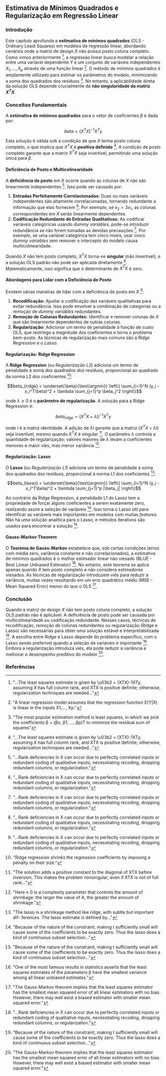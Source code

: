 ## Estimativa de Mínimos Quadrados e Regularização em Regressão Linear

### Introdução
Este capítulo aprofunda a **estimativa de mínimos quadrados** (OLS - Ordinary Least Squares) em modelos de regressão linear, abordando cenários onde a matriz de design $X$ não possui posto coluna completo. Como vimos anteriormente [^3], a regressão linear busca modelar a relação entre uma variável dependente $Y$ e um conjunto de variáveis independentes $X_1, ..., X_p$ através de uma função linear [^1]. O método de mínimos quadrados é amplamente utilizado para estimar os parâmetros do modelo, minimizando a soma dos quadrados dos resíduos [^2]. No entanto, a aplicabilidade direta da solução OLS depende crucialmente da **não singularidade da matriz $X^TX$**.

### Conceitos Fundamentais
A **estimativa de mínimos quadrados** para o vetor de coeficientes $\beta$ é dada por:

$$beta = (X^TX)^{-1}X^Ty$$

Esta solução é válida sob a condição de que $X$ tenha posto coluna completo, o que implica que $X^TX$ é **positiva definida** [^3]. A condição de posto completo garante que a matriz $X^TX$ seja invertível, permitindo uma solução única para $\beta$.

#### Deficiência de Posto e Multicolinearidade
A **deficiência de posto** em $X$ ocorre quando as colunas de $X$ não são linearmente independentes [^4]. Isso pode ser causado por:

1.  **Entradas Perfeitamente Correlacionadas:** Duas ou mais variáveis independentes são altamente correlacionadas, tornando redundante a informação que elas fornecem [^4]. Por exemplo, se $x_2 = 3x_1$, as colunas correspondentes em $X$ serão linearmente dependentes.
2.  **Codificação Redundante de Entradas Qualitativas:** Ao codificar variáveis categóricas usando *dummy variables*, pode-se introduzir redundância se não forem tomadas as devidas precauções [^4]. Por exemplo, se uma variável categórica tem cinco níveis, usar cinco *dummy variables* sem remover o intercepto do modelo causa multicolinearidade.

Quando $X$ não tem posto completo, $X^TX$ torna-se **singular** (não invertível), e a solução OLS padrão não pode ser aplicada diretamente [^4]. Matematicamente, isso significa que o determinante de $X^TX$ é zero.

#### Abordagens para Lidar com a Deficiência de Posto
Existem várias maneiras de lidar com a deficiência de posto em $X$ [^4]:

1.  **Recodificação:** Ajustar a codificação das variáveis qualitativas para evitar redundância. Isso pode envolver a combinação de categorias ou a remoção de *dummy variables* redundantes.
2.  **Remoção de Colunas Redundantes:** Identificar e remover colunas de $X$ que são linearmente dependentes de outras colunas.
3.  **Regularização:** Adicionar um termo de penalidade à função de custo OLS, que restringe a magnitude dos coeficientes e torna o problema bem-posto. As técnicas de regularização mais comuns são a *Ridge Regression* e o *Lasso*.

#### Regularização: Ridge Regression
A **Ridge Regression** (ou *Regularização L2*) adiciona um termo de penalidade à soma dos quadrados dos resíduos, proporcional ao quadrado da norma L2 dos coeficientes [^19]:

$$beta_{ridge} = \underset{\beta}{\text{argmin}} \left\{ \sum_{i=1}^N (y_i - x_i^T\beta)^2 + \lambda \sum_{j=1}^p \beta_j^2 \right\}$$

onde $\lambda \geq 0$ é o **parâmetro de regularização**. A solução para a Ridge Regression é:

$$beta_{ridge} = (X^TX + \lambda I)^{-1}X^Ty$$

onde $I$ é a matriz identidade. A adição de $\lambda I$ garante que a matriz $(X^TX + \lambda I)$ seja invertível, mesmo quando $X^TX$ é singular [^22]. O parâmetro $\lambda$ controla a quantidade de regularização; valores maiores de $\lambda$ levam a coeficientes menores e maior viés, mas menor variância [^21].

#### Regularização: Lasso
O **Lasso** (ou *Regularização L1*) adiciona um termo de penalidade à soma dos quadrados dos resíduos, proporcional à norma L1 dos coeficientes [^26]:

$$beta_{lasso} = \underset{\beta}{\text{argmin}} \left\{ \sum_{i=1}^N (y_i - x_i^T\beta)^2 + \lambda \sum_{j=1}^p |\beta_j| \right\}$$

Ao contrário da Ridge Regression, a penalidade L1 do Lasso tem a propriedade de forçar alguns coeficientes a serem exatamente zero, realizando assim a seleção de variáveis [^27]. Isso torna o Lasso útil para identificar as variáveis mais importantes em modelos com muitas *features*. Não há uma solução analítica para o Lasso, e métodos iterativos são usados para encontrar a solução [^27].

#### Gauss-Markov Theorem
O **Teorema de Gauss-Markov** estabelece que, sob certas condições (erros com média zero, variância constante e não correlacionados), a estimativa de mínimos quadrados é o melhor estimador linear não viesado (BLUE - Best Linear Unbiased Estimator) [^51]. No entanto, este teorema se aplica apenas quando $X$ tem posto completo e não considera estimadores viesados. As técnicas de regularização introduzem viés para reduzir a variância, muitas vezes resultando em um erro quadrático médio (MSE - Mean Squared Error) menor do que o OLS [^52].

### Conclusão
Quando a matriz de design $X$ não tem posto coluna completo, a solução OLS padrão não é aplicável. A deficiência de posto pode ser causada por multicolinearidade ou codificação redundante. Nesses casos, técnicas de recodificação, remoção de colunas redundantes ou regularização (Ridge e Lasso) são necessárias para obter uma solução estável e interpretabilizada [^4]. A escolha entre Ridge e Lasso depende do problema específico, com o Lasso sendo preferível quando a seleção de variáveis é importante [^27]. Embora a regularização introduza viés, ela pode reduzir a variância e melhorar o desempenho preditivo do modelo [^52].
### Referências
[^3]:  "...The least squares estimate is given by \u03b2 = (XTX)-1XTy, assuming X has full column rank, and XTX is positive definite; otherwise, regularization techniques are needed..."
[^1]: "A linear regression model assumes that the regression function E(Y|X) is linear in the inputs X1,..., Xp."
[^2]: "The most popular estimation method is least squares, in which we pick the coefficients β = (βο, β1, ..., βp)T to minimize the residual sum of squares"
[^4]: "...Rank deficiencies in X can occur due to perfectly correlated inputs or redundant coding of qualitative inputs, necessitating recoding, dropping redundant columns, or regularization."
[^19]: "Ridge regression shrinks the regression coefficients by imposing a penalty on their size."
[^21]: "Here ≥ 0 is a complexity parameter that controls the amount of shrinkage: the larger the value of A, the greater the amount of shrinkage."
[^22]: "The solution adds a positive constant to the diagonal of XTX before inversion. This makes the problem nonsingular, even if XTX is not of full rank..."
[^26]: "The lasso is a shrinkage method like ridge, with subtle but important dif- ferences. The lasso estimate is defined by..."
[^27]: "Because of the nature of the constraint, making t sufficiently small will cause some of the coefficients to be exactly zero. Thus the lasso does a kind of continuous subset selection..."
[^51]: "One of the most famous results in statistics asserts that the least squares estimates of the parameters β have the smallest variance among all linear unbiased estimates."
[^52]: "The Gauss-Markov theorem implies that the least squares estimator has the smallest mean squared error of all linear estimators with no bias. However, there may well exist a biased estimator with smaller mean squared error."
<!-- END -->